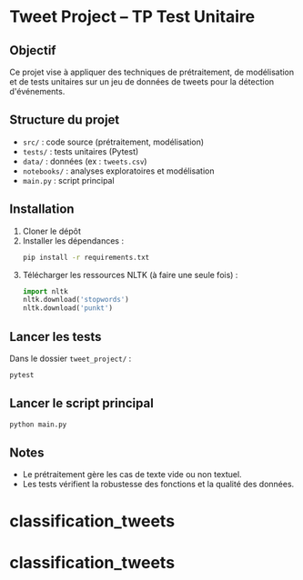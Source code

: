 # Tweet Project – TP Test Unitaire

## Objectif
Ce projet vise à appliquer des techniques de prétraitement, de modélisation et de tests unitaires sur un jeu de données de tweets pour la détection d'événements.

## Structure du projet
- `src/` : code source (prétraitement, modélisation)
- `tests/` : tests unitaires (Pytest)
- `data/` : données (ex : `tweets.csv`)
- `notebooks/` : analyses exploratoires et modélisation
- `main.py` : script principal

## Installation
1. Cloner le dépôt
2. Installer les dépendances :
   ```bash
   pip install -r requirements.txt
   ```
3. Télécharger les ressources NLTK (à faire une seule fois) :
   ```python
   import nltk
   nltk.download('stopwords')
   nltk.download('punkt')
   ```

## Lancer les tests
Dans le dossier `tweet_project/` :
```bash
pytest
```

## Lancer le script principal
```bash
python main.py
```

## Notes
- Le prétraitement gère les cas de texte vide ou non textuel.
- Les tests vérifient la robustesse des fonctions et la qualité des données.
# classification_tweets
# classification_tweets
